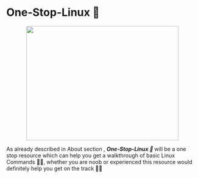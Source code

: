 # One-Stop-Linux 🐧

<p align="center">
    <img src="https://github.com/Jassi10000/One-Stop-Linux/blob/main/Giphy/64db7ce4f02865fb2da34a66b24df251.gif" width="400" height="300"/>
</p>  

As already described in About section , <strong><i> One-Stop-Linux 🐧 </i></strong> will be a one stop resource which can help you get a walkthrough of basic Linux Commands 👨‍💻, whether you are noob or experienced this resource would definitely help you get on the track 🏋️‍♂️
